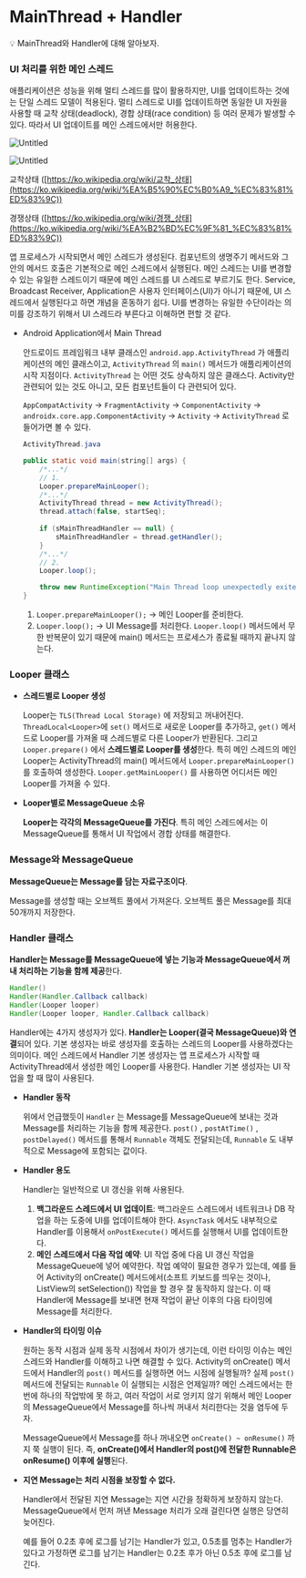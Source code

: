 # MainThread + Handler

<aside>
💡 MainThread와 Handler에 대해 알아보자.

</aside>

### UI 처리를 위한 메인 스레드

애플리케이션은 성능을 위해 멀티 스레드를 많이 활용하지만, UI를 업데이트하는 것에는 단일 스레드 모델이 적용된다. 멀티 스레드로 UI를 업데이트하면 동일한 UI 자원을 사용할 때 교착 상태(deadlock), 경합 상태(race condition) 등 여러 문제가 발생할 수 있다. 따라서 UI 업데이트를 메인 스레드에서만 허용한다.

![Untitled](MainThread%20a59a2/Untitled.png)

![Untitled](MainThread%20a59a2/Untitled%201.png)

교착상태 ([https://ko.wikipedia.org/wiki/교착_상태](https://ko.wikipedia.org/wiki/%EA%B5%90%EC%B0%A9_%EC%83%81%ED%83%9C))

경쟁상태 ([https://ko.wikipedia.org/wiki/경쟁_상태](https://ko.wikipedia.org/wiki/%EA%B2%BD%EC%9F%81_%EC%83%81%ED%83%9C))

앱 프로세스가 시작되면서 메인 스레드가 생성된다. 컴포넌트의 생명주기 메서드와 그 안의 메서드 호출은 기본적으로 메인 스레드에서 실행된다. 메인 스레드는 UI를 변경할 수 있는 유일한 스레드이기 때문에 메인 스레드를 UI 스레드로 부르기도 한다. Service, Broadcast Receiver, Application은 사용자 인터페이스(UI)가 아니기 때문에, UI 스레드에서 실행된다고 하면 개념을 혼동하기 쉽다. UI를 변경하는 유일한 수단이라는 의미를 강조하기 위해서 UI 스레드라 부른다고 이해하면 편할 것 같다.

- Android Application에서 Main Thread
    
    안드로이드 프레임워크 내부 클래스인 `android.app.ActivityThread` 가 애플리케이션의 메인 클래스이고, `ActivityThread` 의 `main()` 메서드가 애플리케이션의 시작 지점이다. `ActivityThread` 는 어떤 것도 상속하지 않은 클래스다. Activity만 관련되어 있는 것도 아니고, 모든 컴포넌트들이 다 관련되어 있다.
    
    `AppCompatActivity` → `FragmentActivity` → `ComponentActivity` → `androidx.core.app.ComponentActivity` → `Activity` → `ActivityThread` 로 들어가면 볼 수 있다.
    
    ```java
    ActivityThread.java
    
    public static void main(string[] args) {
    	/*...*/
    	// 1. 
    	Looper.prepareMainLooper();
    	/*...*/
    	ActivityThread thread = new ActivityThread();
    	thread.attach(false, startSeq);
    	
    	if (sMainThreadHandler == null) {
    		sMainThreadHandler = thread.getHandler();
    	}
    	/*...*/
    	// 2.
    	Looper.loop();
    
    	throw new RuntimeException("Main Thread loop unexpectedly exited");
    }
    ```
    
    1. `Looper.prepareMainLooper();` → 메인 Looper를 준비한다.
    2. `Looper.loop();` → UI Message를 처리한다. `Looper.loop()` 메서드에서 무한 반복문이 있기 때문에 main() 메서드는 프로세스가 종료될 때까지 끝나지 않는다.
    

### Looper 클래스

- **스레드별로 Looper 생성**
    
    Looper는 `TLS(Thread Local Storage)` 에 저장되고 꺼내어진다. `ThreadLocal<Looper>`에 `set()` 메서드로 새로운 Looper를 추가하고, `get()` 메서드로 Looper를 가져올 때 스레드별로 다른 Looper가 반환된다. 그리고 `Looper.prepare()` 에서 **스레드별로 Looper를 생성**한다. 특히 메인 스레드의 메인 Looper는 ActivityThread의 main() 메서드에서 `Looper.prepareMainLooper()` 를 호출하여 생성한다. `Looper.getMainLooper()` 를 사용하면 어디서든 메인 Looper를 가져올 수 있다.
    
- **Looper별로 MessageQueue 소유**
    
    **Looper는 각각의 MessageQueue를 가진다**. 특히 메인 스레드에서는 이 MessageQueue를 통해서 UI 작업에서 경합 상태를 해결한다.
    

### Message와 MessageQueue

**MessageQueue는 Message를 담는 자료구조이다**. 

Message를 생성할 때는 오브젝트 풀에서 가져온다. 오브젝트 풀은 Message를 최대 50개까지 저장한다.

### Handler 클래스

**Handler는 Message를 MessageQueue에 넣는 기능과 MessageQueue에서 꺼내 처리하는 기능을 함께 제공**한다. 

```java
Handler()
Handler(Handler.Callback callback)
Handler(Looper looper)
Handler(Looper looper, Handler.Callback callback)
```

Handler에는 4가지 생성자가 있다. **Handler는 Looper(결국 MessageQueue)와 연결**되어 있다. 기본 생성자는 바로 생성자를 호출하는 스레드의 Looper를 사용하겠다는 의미이다. 메인 스레드에서 Handler 기본 생성자는 앱 프로세스가 시작할 때 ActivityThread에서 생성한 메인 Looper를 사용한다. Handler 기본 생성자는 UI 작업을 할 때 많이 사용된다. 

- **Handler 동작**
    
    위에서 언급했듯이 `Handler` 는 Message를 MessageQueue에 보내는 것과 Message를 처리하는 기능을 함께 제공한다. `post()` , `postAtTime()` , `postDelayed()` 메서드를 통해서 `Runnable` 객체도 전달되는데, `Runnable` 도 내부적으로 Message에 포함되는 값이다.
    
- **Handler 용도**
    
    Handler는 일반적으로 UI 갱신을 위해 사용된다.
    
    1. **백그라운드 스레드에서 UI 업데이트**: 백그라운드 스레드에서 네트워크나 DB 작업을 하는 도중에 UI를 업데이트해야 한다. `AsyncTask` 에서도 내부적으로 Handler를 이용해서 `onPostExecute()` 메서드를 실행해서 UI를 업데이트한다.
    2. **메인 스레드에서 다음 작업 예약**: UI 작업 중에 다음 UI 갱신 작업을 MessageQueue에 넣어 예약한다. 작업 예약이 필요한 경우가 있는데, 예를 들어 Activity의 onCreate() 메서드에서(소프트 키보드를 띄우는 것이나, ListView의 setSelection()) 작업을 할 경우 잘 동작하지 않는다. 이 때 Handler에 Message를 보내면 현재 작업이 끝난 이후의 다음 타이밍에 Message를 처리한다.
- **Handler의 타이밍 이슈**
    
    원하는 동작 시점과 실제 동작 시점에서 차이가 생기는데, 이런 타이밍 이슈는 메인 스레드와 Handler를 이해하고 나면 해결할 수 있다. Activity의 onCreate() 메서드에서 Handler의 `post()` 메서드를 실행하면 어느 시점에 실행될까? 실제 `post()` 메서드에 전달되는 `Runnable` 이 실행되는 시점은 언제일까? 메인 스레드에서는 한 번에 하나의 작업밖에 못 하고, 여러 작업이 서로 엉키지 않기 위해서 메인 Looper의 MessageQueue에서 Message를 하나씩 꺼내서 처리한다는 것을 염두에 두자.
    
    MessageQueue에서 Message를 하나 꺼내오면 `onCreate() ~ onResume()` 까지 쭉 실행이 된다. 즉, **onCreate()에서 Handler의 post()에 전달한 Runnable은 onResume() 이후에 실행**된다.
    
- **지연 Message는 처리 시점을 보장할 수 없다.**
    
    Handler에서 전달된 지연 Message는 지연 시간을 정확하게 보장하지 않는다. MessageQueue에서 먼저 꺼낸 Message 처리가 오래 걸린다면 실행은 당연히 늦어진다.
    
    예를 들어 0.2초 후에 로그를 남기는 Handler가 있고, 0.5초를 멈추는 Handler가 있다고 가정하면 로그를 남기는 Handler는 0.2초 후가 아닌 0.5초 후에 로그를 남긴다.